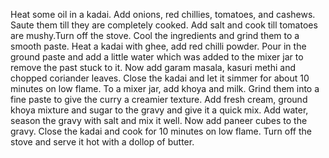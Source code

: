 Heat some oil in a kadai. Add onions, red chillies, tomatoes, and cashews. Saute them till they are completely cooked.
Add salt and cook till tomatoes are mushy.Turn off the stove. 
Cool the ingredients and grind them to a smooth paste.
Heat a kadai with ghee, add red chilli powder.
Pour in the ground paste and add a little water which was added to the mixer jar to remove the past stuck to it.
Now add garam masala, kasuri methi and chopped coriander leaves. 
Close the kadai and let it simmer for about 10 minutes on low flame.
To a mixer jar, add khoya and milk. Grind them into a fine paste to give the curry a creamier texture.
Add fresh cream, ground khoya mixture and sugar to the gravy and give it a quick mix.
Add water, season the gravy with salt and mix it well.
Now add paneer cubes to the gravy. Close the kadai and cook for 10 minutes on low flame. 
Turn off the stove and serve it hot with a dollop of butter.